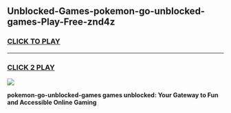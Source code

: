 
## Unblocked-Games-pokemon-go-unblocked-games-Play-Free-znd4z
<h3>
<a href="https://premium76.site?title=pokemon-go-unblocked-games&ref=18A1">CLICK TO PLAY</a></h3>
<hr>

<h3>
<a href="https://premium76.site?title=pokemon-go-unblocked-games&ref=18A1">CLICK 2 PLAY</a>
  
</h3>

<a href="https://premium76.site?title=pokemon-go-unblocked-games&ref=18A1"><img src="https://clearcache.store/games.png"></a>


**pokemon-go-unblocked-games games unblocked: Your Gateway to Fun and Accessible Online Gaming**
